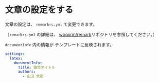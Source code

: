 # 文章の設定をする

文章の設定は、
`remarkrc.yml` で変更できます。

（`remarkrc.yml` の詳細は、
[wooorm/remark]リポジトリを参照してください。）

[wooorm/remark]: https://github.com/wooorm/remark/tree/master/packages/remark-cli

`documentInfo` 内の情報が
テンプレートに反映されます。

```yaml
settings:
  latex:
    documentInfo:
      title: 論文タイトル
      authors:
        - 山田 太郎
```
